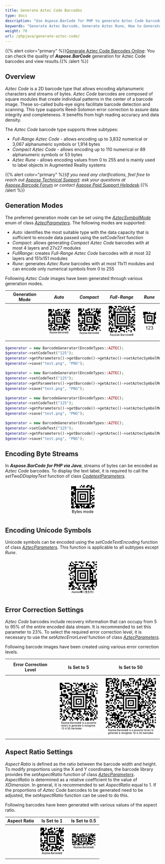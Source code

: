 ```yaml
---
title: Generate Aztec Code Barcodes
type: docs
description: "Use Aspose.BarCode for PHP to generate Aztec Code barcodes"
keywords: "Generate Aztec Barcode, Generate Aztec Rune, How to Generate Aztec Barcodes, Aspose.BarCode for PHP"
weight: 70
url: /phpjava/generate-aztec-code/
---
```

{{% alert color="primary" %}}[Generate Aztec Code Barcodes Online](https://products.aspose.app/barcode/generate/aztec): You can check the quality of ***Aspose.BarCode*** generation for Aztec Code barcodes and view results.{{% /alert %}}

## **Overview**
*Aztec Code* is a 2D barcode type that allows encoding alphanumeric characters and streams of bytes. *Aztec Code* barcodes are composed of square modules that create individual patterns in the center of a barcode image. These so-called bulls-eye signs facilitate barcode detection and scanning. This type supports Reed-Solomon error correction to assure data integrity and completeness. It benefits from high reading accuracy and data density.  
  
The *Aztec Code* barcode type supports three subtypes:
-	*Full-Range Aztec Code* - allows encoding up to 3,832 numerical or 3,067 alphanumeric symbols or 1,914 bytes
-	*Compact Aztec Code* - allows encoding up to 110 numerical or 89 alphanumeric symbols or 53 bytes
-	*Aztec Rune* - allows encoding values from 0 to 255 and is mainly used to label objects in Augmented Reality systems
  
{{% alert color="primary" %}}*If you need any clarifications, feel free to reach out [Aspose Technical Support](/barcode/phpjava/technical-support/): ask your questions at [Aspose.Barcode Forum](https://forum.aspose.com/c/barcode/13) or contact [Aspose Paid Support Helpdesk](https://helpdesk.aspose.com/).*{{% /alert %}}
  
## **Generation Modes**
The preferred generation mode can be set using the [*AztecSymbolMode*](https://reference.aspose.com/barcode/php/classAztecSymbolMode) enum of class [*AztecParameters*](https://reference.aspose.com/barcode/php/classAztecParameters). The following modes are supported:
- *Auto*: identifies the most suitable type with the data capacity that is sufficient to encode data passed using the *setCodeText* function
- *Compact*: allows generating *Compact Aztec Code* barcodes with at most 4 layers and 27x27 modules
- *FullRange*: creates *Full-Range Aztec Code* barcodes with at most 32 layers and 151x151 modules
- *Rune*: generates *Aztec Rune* barcodes with at most 11x11 modules and can encode only numerical symbols from 0 to 255
  
Following *Aztec Code* images have been generated through various generation modes.
  
|Generation Mode|*Auto*|*Compact*|*Full-Range*|*Rune*|
| :-: | :-: | :-: | :-: | :-: |
| |<img src="aztecsymbolmodeauto.png">|<img src="aztecsymbolmodecompact.png">|<img src="aztecsymbolmodefullrange.png">|<img src="aztecsymbolmoderune.png">|
  
``` php
$generator = new BarcodeGenerator(EncodeTypes::AZTEC);
$generator->setCodeText("125");
$generator->getParameters()->getBarcode()->getAztec()->setAztecSymbolMode(AztecSymbolMode::AUTO);
$generator->save("test.png", "PNG");

```  

``` php
$generator = new BarcodeGenerator(EncodeTypes::AZTEC);
$generator->setCodeText("125");
$generator->getParameters()->getBarcode()->getAztec()->setAztecSymbolMode(AztecSymbolMode::COMPACT);
$generator->save("test.png", "PNG");

```
``` php
$generator = new BarcodeGenerator(EncodeTypes::AZTEC);
$generator->setCodeText("125");
$generator->getParameters()->getBarcode()->getAztec()->setAztecSymbolMode(AztecSymbolMode::FULL_RANGE);
$generator->save("test.png", "PNG");

```  

``` php
$generator = new BarcodeGenerator(EncodeTypes::AZTEC);
$generator->setCodeText("125");
$generator->getParameters()->getBarcode()->getAztec()->setAztecSymbolMode(AztecSymbolMode::RUNE);
$generator->save("test.png", "PNG");

```  
 
## **Encoding Byte Streams**
In ***Aspose.BarCode for PHP via Java***, streams of bytes can be encoded as *Aztec Code* barcodes. To display the text label, it is required to call the *setTwoDDisplayText* function of class [*CodetextParameters*](https://reference.aspose.com/barcode/php/classCodetextParameters). 
  
<p align="center"><img src="aztecbytesencoding.png"></p>
  
## **Encoding Unicode Symbols**
Unicode symbols can be encoded using the *setCodeTextEncoding* function of class [*AztecParameters*](https://reference.aspose.com/barcode/php/classAztecParameters). This function is applicable to all subtypes except *Rune*.
  
<p align="center"><img src="azteccodetextencoding.png"></p>
  
## **Error Correction Settings**
*Aztec Code* barcodes include recovery information that can occupy from 5 to 95% of the entire encoded data stream. It is recommended to set this parameter to 23%. To select the required error correction level, it is necessary to use the *setAztecErrorLevel* function of class [*AztecParameters*](https://reference.aspose.com/barcode/php/classAztecParameters).  
  
Following barcode images have been created using various error correction levels.
  
|Error Correction Level|Is Set to 5|<p align="center">**Is Set to 50**</p>|
| :-: | :-: | :-: |
| |<img src="aztecerrorlevel5.png">|<img src="aztecerrorlevel50.png">|
  

## **Aspect Ratio Settings**
*Aspect Ratio* is defined as the ratio between the barcode width and height. To modify proportions using the X and Y coordinates, the barcode library provides the *setAspectRatio* function of class [*AztecParameters*](https://reference.aspose.com/barcode/php/classAztecParameters). *AspectRatio* is determined as a relative coefficient to the value of *XDimension*. In general, it is recommended to set *AspectRatio* equal to 1. If the proportions of *Aztec Code* barcodes to be generated need to be adjusted, the *setAspectRatio* function can be used to do this.  
  
Following barcodes have been generated with various values of the aspect ratio.
  
|Aspect Ratio|Is Set to 1|Is Set to 0.5|
| :-: | :-: | :-: |
| |<img src="aztecaspectratio1.png">|<img src="aztecaspectratio0.5.png">|
  
